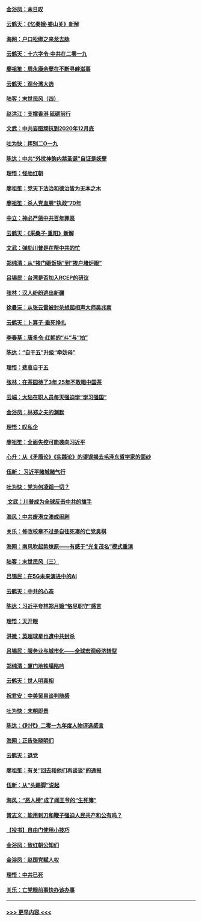 #### [金浴凤：末日叹](../pages/nsc993/n11752359.md?t=12300444) 
#### [云鹤天：《忆秦娥‧娄山关》新解](../pages/nsc993/n11752348.md?t=12300444) 
#### [海网：户口松绑之来龙去脉](../pages/nsc993/n11752328.md?t=12300444) 
#### [云鹤天：十六字令‧中共在二零一九](../pages/nsc993/n11752305.md?t=12300444) 
#### [廖祖笙：周永康余孽在不断寻衅滋事](../pages/nsc993/n11751013.md?t=12300444) 
#### [云鹤天：观台湾大选](../pages/nsc993/n11751007.md?t=12300444) 
#### [陆客：末世民风（四）](../pages/nsc993/n11749203.md?t=12300444) 
#### [赵洪江：支撑香港 砥砺前行](../pages/nsc993/n11748482.md?t=12300444) 
#### [文武：中共妄图顽抗到2020年12月底](../pages/nsc993/n11748446.md?t=12300444) 
#### [吐为快：挥别二O一九](../pages/nsc993/n11748411.md?t=12300444) 
#### [陈达：中共“外扰神韵内禁圣诞”自证是妖孽](../pages/nsc993/n11748226.md?t=12300444) 
#### [理悟：怪胎红朝](../pages/nsc993/n11748206.md?t=12300444) 
#### [廖祖笙：党天下法治和德治皆为无本之木](../pages/nsc993/n11748135.md?t=12300444) 
#### [廖祖笙：杀人党血腥“执政”70年](../pages/nsc993/n11745144.md?t=12300444) 
#### [中立：神必严惩中共百年罪恶](../pages/nsc993/n11744970.md?t=12300444) 
#### [云鹤天：《采桑子‧重阳》新解](../pages/nsc993/n11744948.md?t=12300444) 
#### [文武：弹劾川普是在帮中共的忙](../pages/nsc993/n11744758.md?t=12300444) 
#### [郑纯清：从“挨门砸饭锅”到“挨户堵炉眼”](../pages/nsc993/n11744745.md?t=12300444) 
#### [吕锡民：台湾是否加入RCEP的研议](../pages/nsc993/n11744701.md?t=12300444) 
#### [张林：汉人纷纷逃出新疆](../pages/nsc993/n11743530.md?t=12300444) 
#### [徐曼沅：从张云雷被封杀想起相声大师吴兆南](../pages/nsc993/n11741816.md?t=12300444) 
#### [云鹤天：卜算子‧垂死挣扎](../pages/nsc993/n11739956.md?t=12300444) 
#### [李春草：唐多令‧红朝的“斗”与“拍”](../pages/nsc993/n11739830.md?t=12300444) 
#### [陈达：“自干五”升级“牵妨母”](../pages/nsc993/n11739724.md?t=12300444) 
#### [理悟：悲哀自干五](../pages/nsc993/n11739547.md?t=12300444) 
#### [张林：在茶园待了3年 25年不敢喝中国茶](../pages/nsc993/n11739240.md?t=12300444) 
#### [云端：大陆在职人员每天强迫学“学习强国”](../pages/nsc993/n11738735.md?t=12300444) 
#### [金浴凤：林郑之夫的渊默](../pages/nsc993/n11737735.md?t=12300444) 
#### [理悟：叹私企](../pages/nsc993/n11737715.md?t=12300444) 
#### [廖祖笙：全面失控可能袭向习近平](../pages/nsc993/n11737704.md?t=12300444) 
#### [心升：从《矛盾论》《实践论》的谬误揭去毛泽东哲学家的面纱](../pages/nsc993/n11736962.md?t=12300444) 
#### [伍新： 习近平赌城赌气行](../pages/nsc993/n11736929.md?t=12300444) 
#### [吐为快：党为何凌蹈一切？](../pages/nsc993/n11736915.md?t=12300444) 
#### [ 文武：川普成为全球反击中共的旗手](../pages/nsc993/n11736882.md?t=12300444) 
#### [海风：中共废港立澳成闹剧](../pages/nsc993/n11735857.md?t=12300444) 
#### [关乐：修改校章不过是自往死凑的亡党臭棋](../pages/nsc993/n11735097.md?t=12300444) 
#### [海网：南风吹起势燎原——有感于“光复茂名”模式重演](../pages/nsc993/n11732308.md?t=12300444) 
#### [陆客：末世民风（三）](../pages/nsc993/n11732211.md?t=12300444) 
#### [吕锡民：在5G未来演进中的AI](../pages/nsc993/n11730010.md?t=12300444) 
#### [云鹤天：中共的心态](../pages/nsc993/n11729906.md?t=12300444) 
#### [陈达：习近平夸林郑月娥“恪尽职守”感言](../pages/nsc993/n11729881.md?t=12300444) 
#### [理悟：天开眼](../pages/nsc993/n11729699.md?t=12300444) 
#### [洪微：英超球星也遭中共封杀](../pages/nsc993/n11727243.md?t=12300444) 
#### [吕锡民：服务业与城市化——全球宏观经济转型](../pages/nsc993/n11725845.md?t=12300444) 
#### [郑纯清：厦门地铁塌陷吟](../pages/nsc993/n11725813.md?t=12300444) 
#### [云鹤天：世人明真相](../pages/nsc993/n11725621.md?t=12300444) 
#### [祝君安：中美贸易谈判随感](../pages/nsc993/n11725609.md?t=12300444) 
#### [吐为快：末朝即景](../pages/nsc993/n11723365.md?t=12300444) 
#### [陈达：《时代》二零一九年度人物评选感言](../pages/nsc993/n11723337.md?t=12300444) 
#### [海网：正告张晓明们](../pages/nsc993/n11723228.md?t=12300444) 
#### [云鹤天：退党](../pages/nsc993/n11723056.md?t=12300444) 
#### [廖祖笙：有关“回去和他们再谈谈”的通报](../pages/nsc993/n11722442.md?t=12300444) 
#### [伍新：从“头踢脚”说起](../pages/nsc993/n11722429.md?t=12300444) 
#### [海风：“恶人榜”成了阎王爷的“生死簿”](../pages/nsc993/n11722272.md?t=12300444) 
#### [胥志义：能用剌刀和鞭子强迫人民共产和公有吗？](../pages/nsc993/n11720569.md?t=12300444) 
#### [【投书】自由门使用小技巧](../pages/nsc993/n11720180.md?t=12300444) 
#### [金浴凤：致红朝公知们](../pages/nsc993/n11720563.md?t=12300444) 
#### [金浴凤：赵国党赋人权](../pages/nsc993/n11720533.md?t=12300444) 
#### [理悟：中共已死](../pages/nsc993/n11720233.md?t=12300444) 
#### [关乐：亡党眼前事快办该办事](../pages/nsc993/n11719160.md?t=12300444) 

----
#### [ >>> 更早内容 <<< ](../indexes/nsc993-earlier.md)
